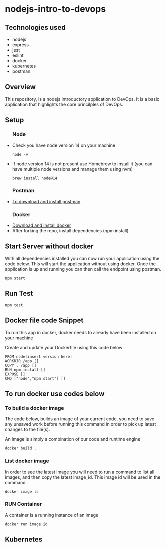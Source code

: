 # nodejs-intro-to-devops

<h2>Technologies used</h2>
<ul>
<li>nodejs</li>
<li>express</li>
<li>jest</li>
<li>eslint</li>
<li>docker</li>
<li>kubernetes</li>
<li>postman</li>
</ul>
<h2>Overview</h2>

This repository, is a nodejs introductory application to DevOps. It is a basic application that highlights the core princilples of DevOps.

<h2>Setup</h2>
<ul>
  <h3>Node</h3>
  <li>Check you have node version 14 on your machine</li>

  ```
  node -v
  ```
  <li>If node version 14 is not present use Homebrew to install it (you can have multiple node versions and manage them using nvm)</li>

  ```
  brew install node@14
  ```
  <h3>Postman</h3>
  <li><a href="https://www.postman.com/product/rest-client/">To download and install postman</a></li></p>
  <h3>Docker</h3>
  <li><a href="https://www.docker.com/products/docker-desktop/">Download and Install docker </a></li>
  <li>After forking the repo, install dependencies (npm install)</li>
</ul>
<h2>Start Server without docker</h2>
 <p>With all dependencies installed you can now run your application using the code below. This will start the application without using docker. Once the application is up and running you can then call the endpoint using postman.</p>

  ```
  npm start
  ```
<h2>Run Test</h2>
 <p></p>

  ```
  npm test
  ```

<h2>Docker file code Snippet</h2>
<p>To run this app in docker, docker needs to already have been installed on your machine</p>
<p>Create and update your Dockerfile using this code below</p>

```
FROM node[insert version here]
WORKDIR /app []
COPY . /app []
RUN npm install []
EXPOSE []
CMD ["node","npm start"] []
```
<h2>To run docker use codes below</h2>
<h3>To build a docker image</h3>
<p>The code below, builds an image of your current code, you need to save any unsaved work before running this command in order to pick up latest changes to the file(s).</p>
<p>An image is simply a combination of our code and runtime engine</p>

```
docker build .
```
<h3>List docker image</h3>
<p>In order to see the latest image you will need to run a command to list all images, and then copy the latest image_id. This image id will be used in the command</p>

```
docker image ls
```
<h3>RUN Container</h3>
<p>A container is a running instance of an image</p>

```
docker run image id
```
<h2>Kubernetes</h2>

